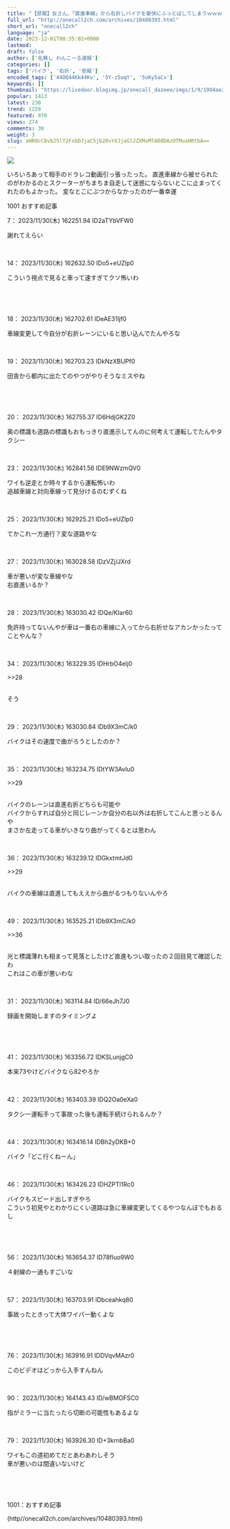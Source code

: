 ```yaml
---
title: "【悲報】女さん、「直進車線」から右折しバイクを豪快にふっとばしてしまうｗｗｗｗ "
full_url: "http://onecall2ch.com/archives/10480393.html"
short_url: "onecall2ch"
language: "ja"
date: 2023-12-01T00:35:02+0900
lastmod: 
draft: false
author: ['名無し わんこーる速報']
categories: []
tags: ['バイク', '右折', '悲報']
encoded_tags: ['44OQ44Kk44Kv', '5Y-z5oqY', '5oKy5aCx']
keywords: []
thumbnail: "https://livedoor.blogimg.jp/onecall_dazeee/imgs/1/9/1994ae21-s.jpg"
popular: 1413
latest: 230
trend: 1159
featured: 970
views: 274
comments: 30
weight: 3
slug: aHR0cC8vb25lY2FsbDJjaC5jb20vYXJjaGl2ZXMvMTA0ODAzOTMuaHRtbA==
---
```


![](https://livedoor.blogimg.jp/onecall_dazeee/imgs/1/9/1994ae21-s.jpg)

<div><p>いろいろあって相手のドラレコ動画引っ張ったった。 直進車線から被せられたのがわかるのとスクーターがちまちま自走して迷惑にならないとこに止まってくれたのもよかった。 変なとこにぶつからなかったのが一番幸運</p> <p class='name2'> 1001 おすすめ記事</p> <p class='name2'>7： 2023/11/30(木) 162251.94 ID2aTYbVFW0</p><p class='onecall'> 謝れてえらい <br></p><br> <p class='name2'>14： 2023/11/30(木) 162632.50 IDo5+eUZlp0</p><p class='onecall'><p> こういう視点で見ると車って速すぎてクソ怖いわ </p><br></p><br> <p class='name2'>18： 2023/11/30(木) 162702.61 IDeAE31ljf0</p><p class='onecall'> 車線変更して今自分が右折レーンにいると思い込んでたんやろな <br></p><br> <p class='name2'>19： 2023/11/30(木) 162703.23 IDkNzXBUPf0</p><p class='onecall'><p> 田舎から都内に出たてのやつがやりそうなミスやね </p><br></p><br> <p class='name2'>20： 2023/11/30(木) 162755.37 ID6HdjGK2Z0</p><p class='onecall'> 奥の標識も道路の標識もおもっきり直進示してんのに何考えて運転してたんやタクシー <br></p><br> <p class='name2'>23： 2023/11/30(木) 162841.56 IDE9NWzmQV0</p><p class='onecall'> ワイも逆走とか時々するから運転怖いわ <br> 追越車線と対向車線って見分けるのむずくね <br></p><br> <p class='name2'>25： 2023/11/30(木) 162925.21 IDo5+eUZlp0</p><p class='onecall'> てかこれ一方通行？変な道路やな <br></p><br> <p class='name2'>27： 2023/11/30(木) 163028.58 IDzVZj/JXrd</p><p class='onecall'> 車が悪いが変な車線やな <br> 右直進いるか？ <br></p><br> <p class='name2'>28： 2023/11/30(木) 163030.42 IDQe/KIar60</p><p class='onecall'> 免許持ってないんやが車は一番右の車線に入ってから右折せなアカンかったってことやんな？ <br></p><br> <p class='name2'>34： 2023/11/30(木) 163229.35 IDHrbO4elj0</p><p class='onecall'> <p class='anchor'>>>28</p> <br> そう <br></p><br> <p class='name2'>29： 2023/11/30(木) 163030.84 IDb9X3mC/k0</p><p class='onecall'> バイクはその速度で曲がろうとしたのか？ <br></p><br> <p class='name2'>35： 2023/11/30(木) 163234.75 IDtYW3AvIu0</p><p class='onecall'> <p class='anchor'>>>29</p> <br> バイクのレーンは直進右折どちらも可能や <br> バイクからすれば自分と同じレーンか自分の右以外は右折してこんと思っとるんや <br> まさか左走ってる車がいきなり曲がってくるとは思わん <br></p><br> <p class='name2'>36： 2023/11/30(木) 163239.12 IDGkxtmtJd0</p><p class='onecall'> <p class='anchor'>>>29</p> <br> バイクの車線は直進してもええから曲がるつもりないんやろ <br></p><br> <p class='name2'>49： 2023/11/30(木) 163525.21 IDb9X3mC/k0</p><p class='onecall'><p class='anchor'>>>36</p> <br> 光と標識薄れも相まって見落としたけど直進もつい取ったの２回目見て確認したわ <br> これはこの車が悪いわな<br></p><br> <p class='name2'>31： 2023/11/30(木) 163114.84 ID/66eJh7J0</p><p class='onecall'><p> 録画を開始しますのタイミングよ </p><br></p><br> <p class='name2'>41： 2023/11/30(木) 163356.72 IDKSLunjgC0</p><p class='onecall'> 本来73やけどバイクなら82やろか <br></p><br> <p class='name2'>42： 2023/11/30(木) 163403.39 IDQ2Oa0eXa0</p><p class='onecall'> タクシー運転手って事故った後も運転手続けられるんか？ <br></p><br> <p class='name2'>44： 2023/11/30(木) 163416.14 IDBh2yDKB+0</p><p class='onecall'> バイク「どこ行くねーん」 <br></p><br> <p class='name2'>46： 2023/11/30(木) 163426.23 IDHZPTl1Rc0</p><p class='onecall'><p> バイクもスピード出しすぎやろ <br> こういう初見やとわかりにくい道路は急に車線変更してくるやつなんぼでもおるし </p><br></p><br> <p class='name2'>56： 2023/11/30(木) 163654.37 ID78fluo9W0</p><p class='onecall'> ４射線の一通もすごいな <br></p><br> <p class='name2'>57： 2023/11/30(木) 163703.91 IDbceahkq80</p><p class='onecall'><p> 事故ったときって大体ワイパー動くよな </p><br></p><br> <p class='name2'>76： 2023/11/30(木) 163916.91 IDDVqvMAzr0</p><p class='onecall'> このビデオはどっから入手すんねん <br></p><br> <p class='name2'>90： 2023/11/30(木) 164143.43 ID/wBMOFSC0</p><p class='onecall'> 指がミラーに当たったら切断の可能性もあるよな <br></p><br> <p class='name2'>79： 2023/11/30(木) 163926.30 ID+3krnbBa0</p><p class='onecall'><p> ワイもこの道初めてだとあわあわしそう <br> 車が悪いのは間違いないけど </p><br></p><br> <p class='name2'>1001：おすすめ記事</p> </div>

(http//onecall2ch.com/archives/10480393.html)
